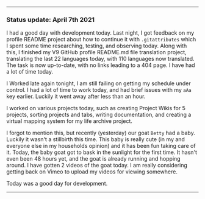 
 
***

### Status update: April 7th 2021

I had a good day with development today. Last night, I got feedback on my profile README project about how to continue it with `.gitattributes` which I spent some time researching, testing, and observing today. Along with this, I finished my V9 GitHub profile README.md file translation project, translating the last 22 languages today, with 110 languages now translated. The task is now up-to-date, with no links leading to a 404 page. I have had a lot of time today.

I Worked late again tonight, I am still failing on getting my schedule under control. I had a lot of time to work today, and had brief issues with my `aAa` key earlier. Luckily it went away after less than an hour.

I worked on various projects today, such as creating Project Wikis for 5 projects, sorting projects and tabs, writing documentation, and creating a virtual mapping system for my life archive project.

I forgot to mention this, but recently (yesterday) our goat `Betty` had a baby. Luckily it wasn't a stillbirth this time. This baby is really cute (in my and everyone else in my households opinion) and it has been fun taking care of it. Today, the baby goat got to bask in the sunlight for the first time. It hasn't even been 48 hours yet, and the goat is already running and hopping around. I have gotten 2 videos of the goat today. I am really considering getting back on Vimeo to upload my videos for viewing somewhere.

Today was a good day for development.

***
